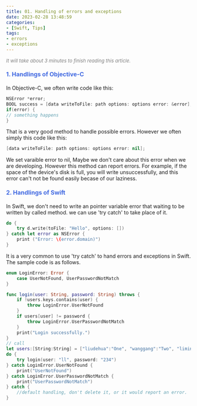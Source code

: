 ```yaml
---
title: 01. Handling of errors and exceptions
date: 2023-02-28 13:48:59
categories: 
- [Swift, Tips]
tags:
- errors
- exceptions
---
```


<font color=gray size=2>*It will take about 3 minutes to finish reading this article.*</font>

#### <font size=3 color=#4169E1> 1. Handlings of Objective-C </font>
 
 
In Objective-C, we often write code like this:
```Swift 
NSError *error;
BOOL success = [data writeToFile: path options: options error: &error];
if(error) {
// something happens
}
```
That is a very good method to handle possible errors. However we often simply this code like this:
```Swift 
[data writeToFile: path options: options error: nil];
```
We set varaible error to nil, Maybe we don't care about this error when we are developing. However this method can report errors. For example, if the space of the device's disk is full, you will write unsuccessfully, and this error can't not be found easily becase of our laziness.

#### <font size=3 color=#4169E1> 2. Handlings of Swift </font>
In Swift, we don't need to write an pointer variable error that waiting to be written by called method. we can use 'try catch' to take place of it. 
```Swift
do {
    try d.write(toFile: "Hello", options: [])
} catch let error as NSError {
    print ("Error: \(error.domain)")
}
```

It is a very common to use 'try catch' to hand errors and exceptions in Swift. The sample code is as follows.
```Swift 
enum LoginError: Error {
    case UserNotFound, UserPasswordNotMatch
}

func login(user: String, password: String) throws {
    if !users.keys.contains(user) {
        throw LoginError.UserNotFound
    }
    if users[user] != password {
        throw LoginError.UserPasswordNotMatch
    }
    print("Login successfully.")
}
// call
let users:[String:String] = ["liudehua":"One", "wanggang":"Two", "liming":"Three"]
do {
    try login(user: "ll", password: "234")
} catch LoginError.UserNotFound {
    print("UserNotFound")
} catch LoginError.UserPasswordNotMatch {
    print("UserPasswordNotMatch")
} catch {
    //default handling, don't delete it, or it would report an error.
}
```


